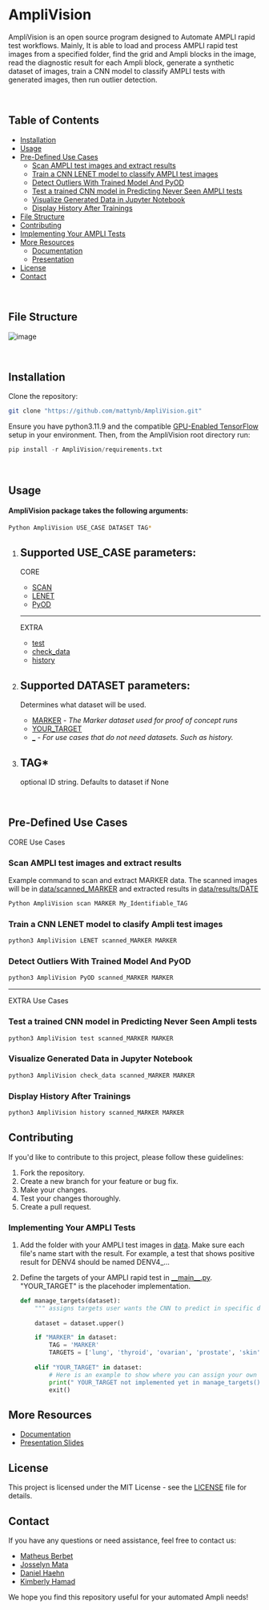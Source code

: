 # AmpliVision
AmpliVision is an open source program designed to Automate AMPLI rapid test workflows. Mainly, It is able to load and process AMPLI rapid test images from a specified folder, find the grid and Ampli blocks in the image, read the diagnostic result for each Ampli block, generate a synthetic dataset of images, train a CNN model to classify AMPLI tests with generated images, then run outlier detection. 

<br>

## Table of Contents
- [Installation](#installation)
- [Usage](#usage)
- [Pre-Defined Use Cases](#pre-defined-use-cases)
  - [Scan AMPLI test images and extract results](#scan-ampli-test-images-and-extract-results)
  - [Train a CNN LENET model to classify AMPLI test images](#train-a-cnn-lenet-model-to-clasify-ampli-test-images)
  - [Detect Outliers With Trained Model And PyOD](#detect-outliers-with-trained-model-and-pyod)
  - [Test a trained CNN model in Predicting Never Seen AMPLI tests](#test-a-trained-cnn-model-in-predicting-never-seen-ampli-tests)
  - [Visualize Generated Data in Jupyter Notebook](#visualize-generated-data-in-jupyter-notebook)
  - [Display History After Trainings](#display-history-after-trainings)
- [File Structure](#file-structure)
- [Contributing](#contributing)
- [Implementing Your AMPLI Tests](#implementing-your-ampli-tests)
- [More Resources](#more-resources)
  - [Documentation](#more-resources)
  - [Presentation](#more-resources)
- [License](#license)
- [Contact](#contact)


<br>

## File Structure
![image](/docs/HighLevel.png)

<br>

## Installation
Clone the repository:
```bash
git clone "https://github.com/mattynb/AmpliVision.git"
```

Ensure you have python3.11.9 and the compatible [GPU-Enabled TensorFlow](https://www.tensorflow.org/install/source#gpu) setup in your environment. Then, from the AmpliVision root directory run:
``` python
pip install -r AmpliVision/requirements.txt
```
<br>

## Usage
#### AmpliVision package takes the following arguments:
``` bash
Python AmpliVision USE_CASE DATASET TAG*
```

1. Supported **USE_CASE** parameters:
    -
    CORE
    - [SCAN](#scan-ampli-test-images-and-extract-results)
    - [LENET](#train-a-cnn-lenet-model-to-clasify-ampli-test-images)
    - [PyOD](#detect-outliers-with-trained-model-and-pyod)
    ___
    EXTRA

    - [test](#test-a-trained-cnn-model-in-predicting-never-seen-ampli-tests)
    - [check_data](#visualize-generated-data-in-jupyter-notebook)
    - [history](#display-history-after-trainings)
2. Supported **DATASET** parameters:
    -
    Determines what dataset will be used.
    - [MARKER]() - *The Marker dataset used for proof of concept runs*
    - [YOUR_TARGET](#implementing-your-AMPLI-tests)
    - [_]() - *For use cases that do not need datasets. Such as history.*
3. **TAG***
    -
    optional ID string. Defaults to dataset if None

<br>

## Pre-Defined Use Cases

CORE Use Cases

### Scan AMPLI test images and extract results
Example command to scan and extract MARKER data. The scanned images will be in [data/scanned_MARKER](./AmpliVision/data/scanned_MARKER/) and extracted results in [data/results/DATE](./AmpliVision/data/results/)
``` bash
Python AmpliVision scan MARKER My_Identifiable_TAG
```
### Train a CNN LENET model to clasify Ampli test images
``` python
python3 AmpliVision LENET scanned_MARKER MARKER
```

### Detect Outliers With Trained Model And PyOD
``` python
python3 AmpliVision PyOD scanned_MARKER MARKER
```
---

EXTRA Use Cases

### Test a trained CNN model in Predicting Never Seen Ampli tests
``` python
python3 AmpliVision test scanned_MARKER MARKER
```

### Visualize Generated Data in Jupyter Notebook
``` python
python3 AmpliVision check_data scanned_MARKER MARKER
```

### Display History After Trainings
``` python
python3 AmpliVision history scanned_MARKER MARKER
```


## Contributing
If you'd like to contribute to this project, please follow these guidelines:

1. Fork the repository.
2. Create a new branch for your feature or bug fix.
3. Make your changes.
4. Test your changes thoroughly.
5. Create a pull request.


### Implementing Your AMPLI Tests

1. Add the folder with your AMPLI test images in [data](./AmpliVision/data/). Make sure each file's name start with the result. For example, a test that shows positive result for DENV4 should be named DENV4_...

2. Define the targets of your AMPLI rapid test in [\_\_main\_\_.py](./AmpliVision/__main__.py). "YOUR_TARGET" is the placehoder implementation.

    ``` python
    def manage_targets(dataset):
        """ assigns targets user wants the CNN to predict in specific datasets """
        
        dataset = dataset.upper()

        if "MARKER" in dataset:    
            TAG = 'MARKER'
            TARGETS = ['lung', 'thyroid', 'ovarian', 'prostate', 'skin', 'control', 'breast']
        
        elif "YOUR_TARGET" in dataset:
            # Here is an example to show where you can assign your own targets to your dataset     
            print(" YOUR_TARGET not implemented yet in manage_targets() [__main__.py file], exiting...")
            exit()

    ```

## More Resources
- [Documentation](https://mattynb.github.io/AmpliVision/docs)
- [Presentation Slides](/docs/ABRCMS_oral_presentation.pdf)

## License
This project is licensed under the MIT License - see the [LICENSE](../LICENSE) file for details.

## Contact
If you have any questions or need assistance, feel free to contact us:
- [Matheus Berbet](mailto:matheus.berbet001@umb.edu)
- [Josselyn Mata](mailto:j.matacalidonio001@umb.edu)
- [Daniel Haehn](mailto:daniel.haehn@umb.edu)
- [Kimberly Hamad](mailto:kim.hamad@umb.edu)

We hope you find this repository useful for your automated Ampli needs!

